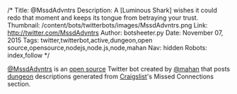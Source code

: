 /*
Title: @MssdAdvntrs
Description: A [Luminous Shark] wishes it could redo that moment and keeps its tongue from betraying your trust.
Thumbnail: /content/bots/twitterbots/images/MssdAdvntrs.png
Link: http://twitter.com/MssdAdvntrs
Author: botsheeter.py
Date: November 07, 2015
Tags: twitter,twitterbot,active,dungeon,open source,opensource,nodejs,node.js,node,mahan
Nav: hidden
Robots: index,follow
*/

[@MssdAdvntrs](https://twitter.com/MssdAdvntrs) is an [open source](https://github.com/seanwm/missed_adventures) Twitter bot created by [@mahan](https://twitter.com/mahan) that posts [dungeon](https://en.wikipedia.org/wiki/Dungeons_(video_game)) descriptions generated from [Craigslist](http://craigslist.org)'s Missed Connections section.
